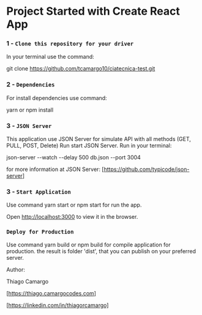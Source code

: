 # Project Started with Create React App

### 1 - `Clone this repository for your driver`

In your terminal use the command:

git clone https://github.com/tcamargo10/ciatecnica-test.git

### 2 - `Dependencies`

For install dependencies use command:

yarn or npm install

### 3 - `JSON Server`

This application use JSON Server for simulate API with all methods (GET, PULL, POST, Delete)
Run start JSON Server.
Run in your terminal:

json-server --watch --delay 500 db.json --port 3004

for more information at JSON Server:
[https://github.com/typicode/json-server]

### 3 - `Start Application`

Use command yarn start or npm start for run the app.

Open [http://localhost:3000](http://localhost:3000) to view it in the browser.

### `Deploy for Production`

Use command yarn build or npm build for compile application for production.
the result is folder 'dist', that you can publish on your preferred server.

Author:

Thiago Camargo

[https://thiago.camargocodes.com]

[https://linkedin.com/in/thiagorcamargo]
